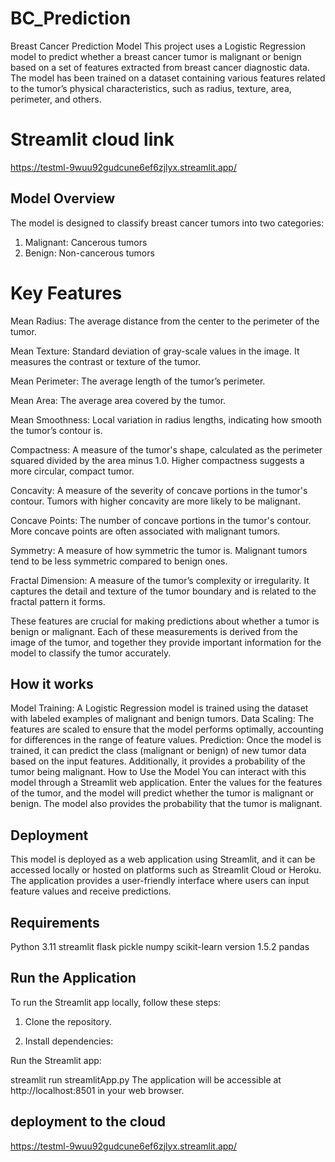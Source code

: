 # BC_Prediction

Breast Cancer Prediction Model
This project uses a Logistic Regression model to predict whether a breast cancer tumor is malignant or benign based on a set of features extracted from breast cancer diagnostic data. The model has been trained on a dataset containing various features related to the tumor’s physical characteristics, such as radius, texture, area, perimeter, and others.

# Streamlit cloud link
https://testml-9wuu92gudcune6ef6zjlyx.streamlit.app/

## Model Overview
The model is designed to classify breast cancer tumors into two categories:

1. Malignant: Cancerous tumors
2. Benign: Non-cancerous tumors

# Key Features
Mean Radius: The average distance from the center to the perimeter of the tumor.

Mean Texture: Standard deviation of gray-scale values in the image. It measures the contrast or texture of the tumor.

Mean Perimeter: The average length of the tumor’s perimeter.

Mean Area: The average area covered by the tumor.

Mean Smoothness: Local variation in radius lengths, indicating how smooth the tumor’s contour is.

Compactness: A measure of the tumor's shape, calculated as the perimeter squared divided by the area minus 1.0. Higher compactness suggests a more circular, compact tumor.

Concavity: A measure of the severity of concave portions in the tumor's contour. Tumors with higher concavity are more likely to be malignant.

Concave Points: The number of concave portions in the tumor's contour. More concave points are often associated with malignant tumors.

Symmetry: A measure of how symmetric the tumor is. Malignant tumors tend to be less symmetric compared to benign ones.

Fractal Dimension: A measure of the tumor’s complexity or irregularity. It captures the detail and texture of the tumor boundary and is related to the fractal pattern it forms.

These features are crucial for making predictions about whether a tumor is benign or malignant. Each of these measurements is derived from the image of the tumor, and together they provide important information for the model to classify the tumor accurately.

## How it works
Model Training: A Logistic Regression model is trained using the dataset with labeled examples of malignant and benign tumors.
Data Scaling: The features are scaled to ensure that the model performs optimally, accounting for differences in the range of feature values.
Prediction: Once the model is trained, it can predict the class (malignant or benign) of new tumor data based on the input features. Additionally, it provides a probability of the tumor being malignant.
How to Use the Model
You can interact with this model through a Streamlit web application. Enter the values for the features of the tumor, and the model will predict whether the tumor is malignant or benign. The model also provides the probability that the tumor is malignant.

## Deployment
This model is deployed as a web application using Streamlit, and it can be accessed locally or hosted on platforms such as Streamlit Cloud or Heroku. The application provides a user-friendly interface where users can input feature values and receive predictions.

## Requirements
Python 3.11
streamlit
flask
pickle
numpy
scikit-learn version 1.5.2
pandas

## Run the Application
To run the Streamlit app locally, follow these steps:

1. Clone the repository.

2. Install dependencies:



Run the Streamlit app:


streamlit run streamlitApp.py
The application will be accessible at http://localhost:8501 in your web browser.

## deployment to the cloud
https://testml-9wuu92gudcune6ef6zjlyx.streamlit.app/



